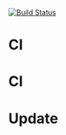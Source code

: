 [![Build Status](https://leonardti.visualstudio.com/myWebApp/_apis/build/status/myWebApp?branchName=master)](https://leonardti.visualstudio.com/myWebApp/_build/latest?definitionId=1&branchName=master)
# CI
# CI
# Update 
